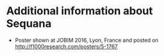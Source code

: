 # Additional information about Sequana 



- Poster shown at JOBIM 2016, Lyon, France and posted on http://f1000research.com/posters/5-1767
